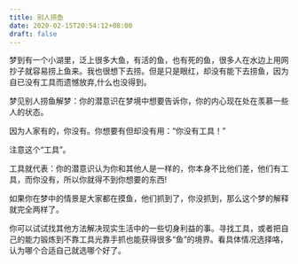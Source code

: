 ```yaml
---
title: 别人捞鱼
date: 2020-02-15T20:54:12+08:00
draft: false
---
```


梦到有一个小湖里，泛上很多大鱼，有活的鱼，也有死的鱼，很多人在水边上用网抄子就容易捞上鱼来。我也很想下去捞。但是只是眼红，却没有能下去捞鱼，因为自已没有工具而遗憾放弃,什么也没得到。


梦见别人捞鱼解梦：你的潜意识在梦境中想要告诉你，你的内心现在处在羡慕一些人的状态。


因为人家有的，你没有。你想要有但却没有用：“你没有工具！”


注意这个“工具”。


工具就代表：你的潜意识认为你和其他人是一样的，你本身不比他们差，他们有工具，而你没有，所以你就得不到你想要的东西!


如果你在梦中的情景是大家都在摸鱼，他们抓到了，你没抓到，那么这个梦的解释就完全两样了。


你可以试试找其他方法解决现实生活中的一些切身利益的事。寻找工具，或者把自己的能力锻炼到不靠工具光靠手抓也能获得很多“鱼”的境界。看具体情况选择咯，认为哪个合适自己就选哪个好了。